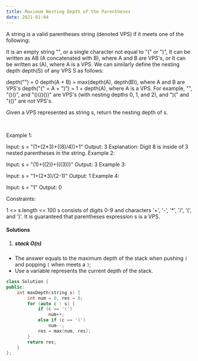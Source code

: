 ```yaml
---
title: Maximum Nesting Depth of the Parentheses
date: 2021-01-04
---
```

A string is a valid parentheses string (denoted VPS) if it meets one of the following:

It is an empty string "", or a single character not equal to "(" or ")",
It can be written as AB (A concatenated with B), where A and B are VPS's, or
It can be written as (A), where A is a VPS.
We can similarly define the nesting depth depth(S) of any VPS S as follows:

depth("") = 0
depth(A + B) = max(depth(A), depth(B)), where A and B are VPS's
depth("(" + A + ")") = 1 + depth(A), where A is a VPS.
For example, "", "()()", and "()(()())" are VPS's (with nesting depths 0, 1, and 2), and ")(" and "(()" are not VPS's.

Given a VPS represented as string s, return the nesting depth of s.

 

Example 1:

Input: s = "(1+(2*3)+((8)/4))+1"
Output: 3
Explanation: Digit 8 is inside of 3 nested parentheses in the string.
Example 2:

Input: s = "(1)+((2))+(((3)))"
Output: 3
Example 3:

Input: s = "1+(2*3)/(2-1)"
Output: 1
Example 4:

Input: s = "1"
Output: 0
 

Constraints:

1 <= s.length <= 100
s consists of digits 0-9 and characters '+', '-', '*', '/', '(', and ')'.
It is guaranteed that parentheses expression s is a VPS.


#### Solutions

1. ##### stack O(n)

- The answer equals to the maximum depth of the stack when pushing `(` and popping `(` when meets a `)`;
- Use a variable represents the current depth of the stack.

```cpp
class Solution {
public:
    int maxDepth(string s) {
        int num = 0, res = 0;
        for (auto c : s) {
            if (c == '(')
                num++;
            else if (c == ')')
                num--;
            res = max(num, res);
        }
        return res;
    }
};
```